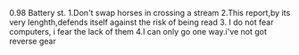 0.98 Battery st.
1.Don't swap horses in crossing a stream
2.This report,by its very lenghth,defends itself against the risk of being read
3. I do not fear computers, i fear the lack of them
4.I can only go one way.i've not got reverse gear
